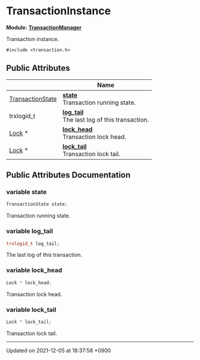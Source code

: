 

# TransactionInstance

**Module:** **[TransactionManager](/Modules/TransactionManager)**



Transaction instance. 


`#include <transaction.h>`

## Public Attributes

|                | Name           |
| -------------- | -------------- |
| <a href="/Modules/TransactionManager#enum-transactionstate">TransactionState</a> | **[state](/Classes/TransactionInstance#variable-state)** <br>Transaction running state.  |
| trxlogid_t | **[log_tail](/Classes/TransactionInstance#variable-log_tail)** <br>The last log of this transaction.  |
| <a href="/Classes/Lock">Lock</a> * | **[lock_head](/Classes/TransactionInstance#variable-lock_head)** <br>Transaction lock head.  |
| <a href="/Classes/Lock">Lock</a> * | **[lock_tail](/Classes/TransactionInstance#variable-lock_tail)** <br>Transaction lock tail.  |

## Public Attributes Documentation

### variable state

```cpp
TransactionState state;
```

Transaction running state. 

### variable log_tail

```cpp
trxlogid_t log_tail;
```

The last log of this transaction. 

### variable lock_head

```cpp
Lock * lock_head;
```

Transaction lock head. 

### variable lock_tail

```cpp
Lock * lock_tail;
```

Transaction lock tail. 

-------------------------------

Updated on 2021-12-05 at 18:37:58 +0900